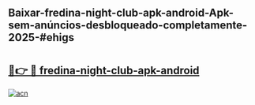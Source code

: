 ## Baixar-fredina-night-club-apk-android-Apk-sem-anúncios-desbloqueado-completamente-2025-#ehigs

# <h2><a href="https://ainizakaria.my?title=fredina-night-club-apk-android&ref=22M">🔗👉 🔴 fredina-night-club-apk-android</a></h2>

[![acn](https://github.com/user-attachments/assets/0f9c940e-d8b0-45ae-aac7-cd30a18b3e1c)](https://ainizakaria.my?title=fredina-night-club-apk-android&ref=22M)

